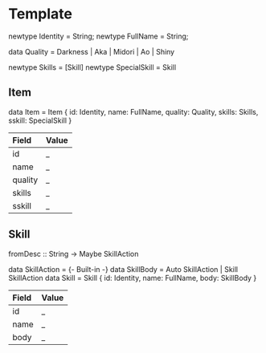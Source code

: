 # Template

newtype Identity = String;
newtype FullName = String;

data Quality = Darkness | Aka | Midori | Ao | Shiny

newtype Skills =  [Skill]
newtype SpecialSkill = Skill

## Item

data Item = Item {
    id: Identity,
    name: FullName,
    quality: Quality,
    skills: Skills,
    sskill: SpecialSkill
}

Field    | Value
:--------|:-------------
id       | _|_
name     | _|_
quality  | _|_
skills   | _|_
sskill   | _|_

## Skill

fromDesc :: String -> Maybe SkillAction

data SkillAction = {- Built-in -}
data SkillBody = Auto SkillAction | Skill SkillAction
data Skill = Skill {
    id: Identity,
    name: FullName,
    body: SkillBody
}

Field    | Value
:--------|:------------
id       | _|_
name     | _|_
body     | _|_